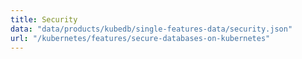 ```yaml
---
title: Security
data: "data/products/kubedb/single-features-data/security.json"
url: "/kubernetes/features/secure-databases-on-kubernetes"
---
```

